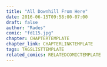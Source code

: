 ```yaml
---
title: "All Downhill From Here"
date: 2016-06-15T09:58:00-07:00
draft: false
author: "Rades"
comic: "fd115.jpg"
chapter: CHAPTERTEMPLATE
chapter_link: CHAPTERLINKTEMPLATE
tags: TAGSLISTTEMPLATE
related_comics: RELATEDCOMICTEMPLATE
---
```

